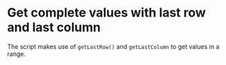 # Get complete values with last row and last column

The script makes use of `getLastRow()` and `getLastColumn` to get values in a range.
